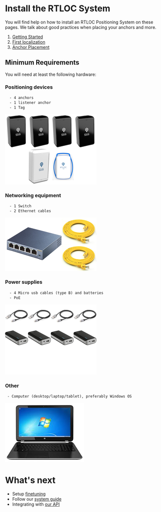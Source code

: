
# Install the RTLOC System
You will find help on how to install an RTLOC Positioning System on these pages.
We talk about good practices when placing your anchors and more.

1. [Getting Started](/install/getting_started.html)
2. [First localization](/install/firststeps.html)
3. [Anchor Placement](/install/anchor_placement.html)

## Minimum Requirements
You will need at least the following hardware:


### Positioning devices
```
  - 4 anchors
  - 1 listener anchor
  - 1 Tag
```
  ![nodes](./img/install_nodes.png)

### Networking equipment
```
  - 1 Switch
  - 2 Ethernet cables
```
![network](./img/install_network.png)

### Power supplies
```
  - 4 Micro usb cables (type B) and batteries
  - PoE
```
  ![power](./img/install_power_supply.png)

### Other
```
 - Computer (desktop/laptop/tablet), preferably Windows OS
```
![pc](./img/install_pc.jpeg)

# What's next

<!-- * Perform some initial checks -->
* Setup [finetuning](/install/tuning.html)
* Follow our [system guide](/guide/)
* Integrating with [our API](/api/)
